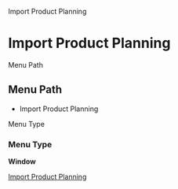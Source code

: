 
Import Product Planning
# Import Product Planning



Menu Path
## Menu Path



- Import Product Planning

Menu Type
### Menu Type

**Window**


[Import Product Planning](functional-guide/window/window-import-product-planning.md)
